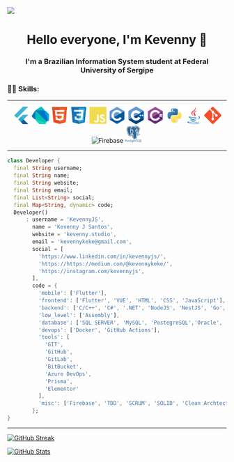 ![](https://visitor-badge.glitch.me/badge?page_id=kevennyjs.kevennyjs)

<h1 align="center">Hello everyone, I'm Kevenny 👋</h1>

<h3 align="center">I'm a Brazilian Information System student at Federal University of Sergipe </h3>

<h3 align="left">👨‍💻 Skills:</h3>

---

<!-- ICONS TO SKILLS -->
<p align="center">
<img alt="Rafa-React" height="40" width="40" src="https://raw.githubusercontent.com/devicons/devicon/master/icons/flutter/flutter-original.svg"/>
<img alt="Dart" height="40" width="40" src="https://raw.githubusercontent.com/devicons/devicon/master/icons/dart/dart-original.svg"/>
<img alt="HTML" height="40" width="40" src="https://raw.githubusercontent.com/devicons/devicon/master/icons/html5/html5-original.svg"/>
<img alt="CSS" height="40" width="40" src="https://raw.githubusercontent.com/devicons/devicon/master/icons/css3/css3-original.svg"/>
<img alt="Js" height="40" width="40" src="https://raw.githubusercontent.com/devicons/devicon/master/icons/javascript/javascript-plain.svg"/>
<img alt="C" width="40" height="40" src="https://raw.githubusercontent.com/devicons/devicon/master/icons/c/c-original.svg"/>
<img alt="CPP" width="40" height="40" src="https://raw.githubusercontent.com/devicons/devicon/master/icons/cplusplus/cplusplus-original.svg"/>
<img alt="CSHARP" height="40" width="40" src="https://raw.githubusercontent.com/devicons/devicon/master/icons/csharp/csharp-original.svg"/>
<img alt="Python" width="40" height="40" src="https://raw.githubusercontent.com/devicons/devicon/master/icons/python/python-original.svg" />
<img alt="Java" width="40" height="40" src="https://raw.githubusercontent.com/devicons/devicon/master/icons/java/java-original.svg"/>
<img alt="Git" width="40" height="40" src="https://raw.githubusercontent.com/devicons/devicon/master/icons/git/git-original.svg"/>
<img alt="Firebase" width="40" height="40" src="https://img.icons8.com/color/452/firebase.png"/>
<img alt="PostegreSQL" width="40" height="40" src="https://raw.githubusercontent.com/devicons/devicon/master/icons/postgresql/postgresql-plain-wordmark.svg"/></p>


---


```dart
class Developer {
  final String username;
  final String name;
  final String website;
  final String email;
  final List<String> social;
  final Map<String, dynamic> code;
  Developer()
      : username = 'KevennyJS',
        name = 'Kevenny J Santos',
        website = 'kevenny.studio',
        email = 'kevennykeke@gmail.com',
        social = [
          'https://www.linkedin.com/in/kevennyjs/',
          'https://https://medium.com/@kevennykeke/',
          'https://instagram.com/kevennyjs',
        ],
        code = {
          'mobile': ['Flutter'],
          'frontend': ['Flutter', 'VUE', 'HTML', 'CSS', 'JavaScript'],
          'backend': ['C/C++', 'C#', '.NET', 'NodeJS', 'NestJS', 'Go','Python','PHP', 'LUA', 'Haskell'],
          'low_level': ['Assembly'],
          'database': ['SQL SERVER', 'MySQL', 'PostegreSQL','Oracle', 'Mongo DB'],
          'devops': ['Docker', 'GitHub Actions'],
          'tools': [
            'GIT',
            'GitHub',
            'GitLab',
            'BitBucket',
            'Azure DevOps',
            'Prisma',
            'Elementor'
          ],
          'misc': ['Firebase', 'TDD', 'SCRUM', 'SOLID', 'Clean Archtecture', 'Figma']
        };
}
```
---
[![GitHub Streak](http://github-readme-streak-stats.herokuapp.com?user=kevennyjs&theme=highcontrast&hide_border=true&date_format=j%2Fn%5B%2FY%5D)](https://github.com/kevennyjs)

[![GitHub Stats](https://github-readme-stats.vercel.app/api?username=kevennyjs&theme=dracula&count_private=true&show_icons=true&hide_title=true&hide_border=true)](https://github.com/kevennyjs)

<!--

<img align="center" src="https://github-readme-stats.vercel.app/api?username=kevennyjs&count_private=true&show_icons=true&hide_title=true&hide=stars" />
[![](./profile-summary-card-output/github/0-profile-details.svg)](https://github.com/vn7n24fzkq/github-profile-summary-cards)
[![](./profile-summary-card-output/github/1-repos-per-language.svg)](https://github.com/vn7n24fzkq/github-profile-summary-cards)
[![](./profile-summary-card-output/github/2-most-commit-language.svg)](https://github.com/vn7n24fzkq/github-profile-summary-cards)
[![](./profile-summary-card-output/github/3-stats.svg)](https://github.com/vn7n24fzkq/github-profile-summary-cards)

